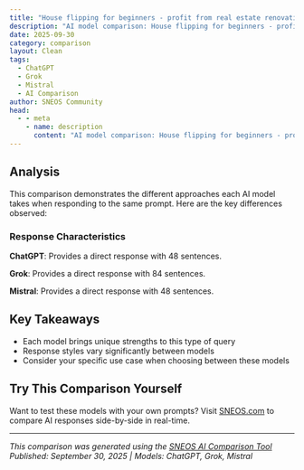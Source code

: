 ```yaml
---
title: "House flipping for beginners - profit from real estate renovation"
description: "AI model comparison: House flipping for beginners - profit from real estate renovation..."
date: 2025-09-30
category: comparison
layout: Clean
tags:
  - ChatGPT
  - Grok
  - Mistral
  - AI Comparison
author: SNEOS Community
head:
  - - meta
    - name: description
      content: "AI model comparison: House flipping for beginners - profit from real estate renovation..."
---
```


<ChatComparison
  title="House flipping for beginners - profit from real estate renovation"
  prompt="House flipping for beginners - profit from real estate renovation"
  :responses='{
    "ChatGPT": "Certainly! Here\u2019s a beginner-friendly guide on house flipping and how to profit from real estate renovation:\n\n---\n\n### House Flipping for Beginners: Profit from Real Estate Renovation\n\n#### What is House Flipping?\nHouse flipping involves purchasing a property, renovating or improving it, and then selling it quickly for a profit. The goal is to buy low, add value through renovations, and sell high.\n\n---\n\n### Steps to Start House Flipping\n\n#### 1. **Research the Market**\n- Understand the local real estate market trends.\n- Identify neighborhoods with rising property values.\n- Look for properties priced below market value (foreclosures, distressed sales).\n\n#### 2. **Set a Budget**\n- Determine your purchase price range.\n- Account for renovation costs, holding costs (taxes, utilities, insurance), and selling expenses (agent fees, closing costs).\n- Include a buffer for unexpected expenses.\n\n#### 3. **Get Financing**\n- Options include cash, conventional loans, hard money loans, or private investors.\n- Having financing in place before searching is ideal.\n\n#### 4. **Find the Right Property**\n- Look for houses that need cosmetic upgrades rather than major structural repairs.\n- Focus on properties with good bones in desirable locations.\n- Inspect thoroughly or hire a professional inspector.\n\n#### 5. **Plan Renovations**\n- Prioritize updates that increase value and appeal:\n  - Kitchen and bathroom remodels\n  - New paint and flooring\n  - Curb appeal improvements (landscaping, exterior paint)\n- Avoid over-improving beyond neighborhood standards.\n\n#### 6. **Hire Reliable Contractors**\n- Get multiple quotes.\n- Check references and credentials.\n- Communicate clearly on timelines and budget.\n\n#### 7. **Manage the Renovation**\n- Monitor progress regularly.\n- Keep track of costs and timelines.\n- Be prepared to make quick decisions on upgrades or changes.\n\n#### 8. **Stage and List the Property**\n- Clean and declutter.\n- Stage the home to showcase its potential.\n- Price competitively based on market analysis.\n- Use a good real estate agent to maximize exposure.\n\n---\n\n### Tips for Maximizing Profit\n\n- **Buy below market value:** The bigger the discount, the better your profit margin.\n- **Keep renovation costs under control:** Don\u2019t overspend; focus on high ROI improvements.\n- **Sell quickly:** Holding costs eat into profits; aim for a fast sale.\n- **Understand your market:** Know what buyers want in your area.\n- **Build a reliable team:** Good contractors, agents, and inspectors save money and headaches.\n- **Inspect before buying:** Avoid costly surprise repairs.\n\n---\n\n### Risks to Consider\n\n- Market downturns affecting sale prices.\n- Unexpected repair costs.\n- Holding costs if the property doesn\u2019t sell quickly.\n- Financing risks if loans aren\u2019t secured properly.\n\n---\n\n### Conclusion\n\nHouse flipping can be profitable if done with careful research, budgeting, and execution. Start small, learn from each project, and gradually scale up as you gain experience. Always focus on adding value and managing costs effectively to maximize your returns.\n\n---\n\nIf you want, I can also provide a list of recommended books, websites, or tools for house flipping beginners!",
    "Grok": "House flipping can be a lucrative venture for beginners if done correctly, but it also comes with risks. It involves purchasing a property at a low price, renovating it, and selling it for a profit. Below is a comprehensive guide to house flipping for beginners, focusing on how to profit from real estate renovation:\n\n---\n\n### **1. Understand the Basics of House Flipping**\n- **What is House Flipping?** Buying a distressed or undervalued property, improving it through renovations, and selling it at a higher price for a profit.\n- **Goal:** Maximize profit by buying low, keeping renovation costs controlled, and selling high.\n- **Risks:** Unexpected repair costs, market fluctuations, or longer-than-expected selling times can eat into profits or lead to losses.\n\n---\n\n### **2. Educate Yourself**\nBefore diving in, take time to learn about real estate and renovation:\n- **Read Books or Take Courses:** Some popular books include *The Book on Flipping Houses* by J. Scott or *Flip: How to Find, Fix, and Sell Houses for Profit* by Rick Villani.\n- **Join Real Estate Groups:** Connect with local real estate investors for advice and networking.\n- **Understand the Market:** Research housing trends, pricing, and demand in your target area. Tools like Zillow, Redfin, or local realtor data can help.\n- **Learn Basic Renovation Skills:** Familiarize yourself with common repairs and costs (e.g., painting, flooring, plumbing basics) even if you plan to hire contractors.\n\n---\n\n### **3. Set a Budget and Secure Financing**\n- **Start Small:** As a beginner, focus on a modest fixer-upper rather than a massive project.\n- **Calculate Costs with the 70% Rule:** A common guideline for house flippers is not to pay more than 70% of the after-repair value (ARV) of the property minus repair costs.\n  - Example: If ARV is $200,000 and repairs cost $30,000, don\u2019t pay more than $110,000 for the property (70% of $200,000 = $140,000; $140,000 - $30,000 = $110,000).\n- **Financing Options:**\n  - **Cash:** Ideal if you have savings, as it avoids interest costs.\n  - **Hard Money Loans:** Short-term loans from private lenders, often with higher interest rates but quicker approval.\n  - **Conventional Loans or FHA 203k Loans:** These can help finance both the purchase and renovation costs but may have stricter requirements.\n- **Include a Buffer:** Budget at least 10-20% more than expected for unexpected repair costs or delays.\n\n---\n\n### **4. Find the Right Property**\n- **Look for Undervalued Properties:**\n  - Foreclosures, auctions, or bank-owned (REO) properties.\n  - Homes in need of cosmetic updates (not structural damage, as a beginner).\n  - Properties in up-and-coming neighborhoods with potential for appreciation.\n- **Work with a Realtor or Wholesaler:** They can help you find off-market deals or distressed properties.\n- **Avoid Overpaying:** Stick to your budget and avoid emotional decisions when bidding on a property.\n\n---\n\n### **5. Assess Renovation Needs and Costs**\n- **Inspect the Property Thoroughly:** Hire a professional inspector to identify issues (foundation, plumbing, electrical, roof) that could turn into expensive fixes.\n- **Focus on High-ROI Renovations:** Prioritize updates that add the most value for buyers:\n  - Kitchen upgrades (new countertops, modern cabinets).\n  - Bathroom remodels (new fixtures, fresh tiles).\n  - Fresh paint (neutral colors appeal to more buyers).\n  - Flooring (hardwood or luxury vinyl plank over dated carpet).\n  - Curb appeal (landscaping, exterior paint).\n- **Avoid Over-Improving:** Don\u2019t renovate beyond what the neighborhood supports. A luxury kitchen in a lower-end area won\u2019t yield a good return.\n- **Get Multiple Contractor Quotes:** Compare costs and check references before hiring. Consider doing small tasks yourself (e.g., painting) to save money.\n\n---\n\n### **6. Manage the Renovation Process**\n- **Create a Timeline:** Set realistic deadlines for each phase of the renovation to avoid holding costs (mortgage payments, taxes, utilities) piling up.\n- **Obtain Permits:** Ensure all work complies with local building codes. Unpermitted work can cause issues when selling.\n- **Stick to Budget:** Track expenses closely using spreadsheets or apps like QuickBooks.\n- **Supervise Contractors:** Regularly check on progress to ensure quality and adherence to the timeline.\n\n---\n\n### **7. Price and Sell the Property**\n- **Determine the Right Price:** Work with a realtor or use comparable sales (comps) in the area to set a competitive price based on the ARV.\n- **Stage the Home:** Staging can make the property more appealing to buyers and potentially increase offers. If staging isn\u2019t in the budget, ensure the home is clean and decluttered.\n- **Market Effectively:** Use high-quality photos, list on the Multiple Listing Service (MLS), and consider hosting open houses.\n- **Be Flexible:** If the property isn\u2019t selling, be prepared to lower the price or offer incentives like closing cost contributions.\n\n---\n\n### **8. Calculate Your Profit**\nBefore and after the flip, calculate your potential and actual profit:\n- **Formula for Profit:** Selling Price - (Purchase Price \u002B Renovation Costs \u002B Holding Costs \u002B Selling Costs)\n  - Holding Costs: Mortgage payments, insurance, taxes, utilities during the renovation.\n  - Selling Costs: Realtor commissions (typically 5-6% of the sale price), closing costs, etc.\n- **Example:** \n  - Purchase Price: $100,000\n  - Renovation Costs: $30,000\n  - Holding Costs: $5,000\n  - Selling Costs: $10,000\n  - Selling Price: $180,000\n  - Profit: $180,000 - ($100,000 \u002B $30,000 \u002B $5,000 \u002B $10,000) = $35,000\n\n---\n\n### **9. Learn from Each Flip**\n- Document what went well and what didn\u2019t (e.g., underestimated costs, delays with contractors).\n- Use lessons learned to improve your process for the next flip.\n- Build a network of reliable contractors, realtors, and lenders to streamline future projects.\n\n---\n\n### **10. Avoid Common Mistakes**\n- **Overestimating ARV:** Be conservative when estimating the selling price.\n- **Underestimating Costs:** Always expect the unexpected, like hidden structural issues.\n- **Ignoring Market Trends:** Flipping in a declining market can result in losses.\n- **Taking Too Long:** The longer you hold the property, the more holding costs accumulate.\n- **Skipping Due Diligence:** Always inspect properties and research the area before buying.\n\n---\n\n### **Additional Tips for Beginners**\n- **Start with Cosmetic Fixes:** Avoid properties needing major structural repairs (foundation, roof) until you gain experience.\n- **Partner Up:** If you lack funds or skills, consider partnering with someone who has complementary expertise or capital.\n- **Build an Emergency Fund:** Have cash reserves for unexpected expenses.\n- **Pay Attention to Taxes:** Profits from flipping may be subject to short-term capital gains tax ( taxed as ordinary income if held less than a year in the U.S.). Consult a tax professional.\n\n---\n\n### **Realistic Expectations**\n- **Time Commitment:** Flipping often takes 3-6 months per project, depending on the scope of renovations.\n- **Profit Margins:** Aim for a 10-20% return on investment after all expenses, though some flips may yield more or less.\n- **Not a Get-Rich-Quick Scheme:** It requires hard work, research, and patience.\n\n---\n\nHouse flipping can be a rewarding way to profit from real estate renovation, but success depends on preparation, budgeting, and execution. Start small, learn as you go, and scale up as you gain confidence and experience. If you\u2019re unsure, consider shadowing an experienced flipper or starting with a less risky rental property investment. \n\nDo you have a specific area or property type in mind, or would you like more details on any of the steps above?",
    "Mistral": "House flipping can be a lucrative venture, but it requires careful planning, knowledge, and a bit of luck. Here\u0027s a step-by-step guide for beginners to profit from real estate renovation:\n\n### 1. **Educate Yourself**\n   - **Research:** Understand the local real estate market, trends, and regulations.\n   - **Network:** Join real estate investment groups, attend seminars, and connect with experienced flippers.\n   - **Read:** Books like \u0022The Book on Flipping Houses\u0022 by J Scott and \u0022Flip: How to Find, Fix, and Sell Houses for Profit\u0022 by Rick Villani and Clay Davis can be very helpful.\n\n### 2. **Set a Budget**\n   - **Financing:** Determine how you will finance the project. Options include cash, loans, or partnerships.\n   - **Costs:** Include purchase price, renovation costs, holding costs (utilities, insurance, taxes), and selling costs (real estate agent fees, closing costs).\n\n### 3. **Find the Right Property**\n   - **Location:** Look for properties in desirable or up-and-coming neighborhoods.\n   - **Condition:** Focus on properties that need cosmetic updates rather than major structural repairs.\n   - **Price:** Aim for properties priced below market value. The 70% rule is a common guideline: pay no more than 70% of the after-repair value (ARV) minus the cost of repairs.\n\n### 4. **Conduct a Thorough Inspection**\n   - **Professional Help:** Hire a home inspector to identify any hidden issues.\n   - **Estimate Repairs:** Get quotes from contractors for all necessary repairs and renovations.\n\n### 5. **Plan the Renovation**\n   - **Prioritize:** Focus on high-impact, low-cost improvements like painting, landscaping, and minor kitchen/bathroom updates.\n   - **Permits:** Ensure you have all necessary permits before starting work.\n   - **Timeline:** Create a realistic timeline for the renovation process.\n\n### 6. **Execute the Renovation**\n   - **Contractors:** Hire reliable contractors and manage them closely.\n   - **Quality Control:** Regularly inspect the work to ensure it meets your standards.\n   - **Stay on Budget:** Monitor costs and avoid scope creep.\n\n### 7. **Market and Sell**\n   - **Staging:** Stage the property to make it appealing to buyers.\n   - **Pricing:** Price the property competitively based on market conditions.\n   - **Marketing:** Use multiple channels (online listings, open houses, social media) to attract buyers.\n   - **Real Estate Agent:** Consider hiring a real estate agent to handle the sale.\n\n### 8. **Close the Deal**\n   - **Negotiations:** Be prepared to negotiate with potential buyers.\n   - **Closing Costs:** Factor in closing costs and ensure all paperwork is in order.\n\n### 9. **Evaluate and Learn**\n   - **Profit Analysis:** Calculate your profit and analyze what went well and what could be improved.\n   - **Feedback:** Get feedback from buyers and real estate agents to improve future projects.\n\n### Tips for Success:\n   - **Patience:** Don\u0027t rush into a deal. Take your time to find the right property.\n   - **Flexibility:** Be prepared to adapt your plans as unexpected issues arise.\n   - **Continuous Learning:** Stay updated on market trends and new techniques.\n   - **Risk Management:** Always have a backup plan and emergency funds.\n\n### Common Mistakes to Avoid:\n   - **Overpaying:** Don\u0027t overpay for a property. Stick to your budget.\n   - **Underestimating Costs:** Be realistic about renovation costs and timelines.\n   - **Ignoring Market Conditions:** Stay aware of market trends and adjust your strategy accordingly.\n   - **Poor Quality Work:** Ensure all work is done to a high standard to avoid future issues.\n\nHouse flipping can be a rewarding endeavor, both financially and personally. With careful planning and execution, you can turn a profit and build a successful real estate investment portfolio."
  }'
  published-date="22:46"
/>

## Analysis

This comparison demonstrates the different approaches each AI model takes when responding to the same prompt. Here are the key differences observed:

### Response Characteristics

**ChatGPT**: Provides a direct response with 48 sentences. 

**Grok**: Provides a direct response with 84 sentences. 

**Mistral**: Provides a direct response with 48 sentences. 

## Key Takeaways

- Each model brings unique strengths to this type of query
- Response styles vary significantly between models
- Consider your specific use case when choosing between these models

## Try This Comparison Yourself

Want to test these models with your own prompts? Visit [SNEOS.com](https://sneos.com) to compare AI responses side-by-side in real-time.

---

*This comparison was generated using the [SNEOS AI Comparison Tool](https://sneos.com)*
*Published: September 30, 2025 | Models: ChatGPT, Grok, Mistral*
